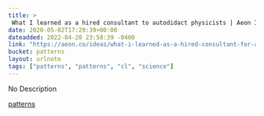 ```yaml
---
title: > 
 What I learned as a hired consultant to autodidact physicists | Aeon Ideas
date: 2020-05-02T17:29:39+00:00
dateadded: 2022-04-20 23:58:39 -0400
link: "https://aeon.co/ideas/what-i-learned-as-a-hired-consultant-for-autodidact-physicists"
bucket: patterns
layout: urlnote
tags: ["patterns", "patterns", "cl", "science"]
--- 
```

No Description
 <!-- end excerpt --> 
<div class='bucket'><a class='internal-link' href='/buckets/patterns'>patterns</a></div> 
